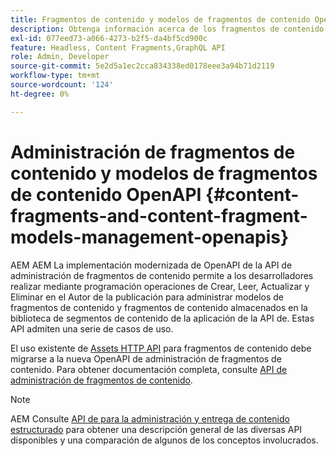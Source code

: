 ```yaml
---
title: Fragmentos de contenido y modelos de fragmentos de contenido OpenAPI
description: Obtenga información acerca de los fragmentos de contenido y los modelos de fragmentos de contenido OpenAPI.
exl-id: 077eed73-a066-4273-b2f5-da4bf5cd900c
feature: Headless, Content Fragments,GraphQL API
role: Admin, Developer
source-git-commit: 5e2d5a1ec2cca834338ed0178eee3a94b71d2119
workflow-type: tm+mt
source-wordcount: '124'
ht-degree: 0%

---
```


# Administración de fragmentos de contenido y modelos de fragmentos de contenido OpenAPI {#content-fragments-and-content-fragment-models-management-openapis}

AEM AEM La implementación modernizada de OpenAPI de la API de administración de fragmentos de contenido permite a los desarrolladores realizar mediante programación operaciones de Crear, Leer, Actualizar y Eliminar en el Autor de la publicación para administrar modelos de fragmentos de contenido y fragmentos de contenido almacenados en la biblioteca de segmentos de contenido de la aplicación de la API de. Estas API admiten una serie de casos de uso.

El uso existente de [Assets HTTP API](https://experienceleague.adobe.com/en/docs/experience-manager-cloud-service/content/assets/admin/mac-api-assets) para fragmentos de contenido debe migrarse a la nueva OpenAPI de administración de fragmentos de contenido. Para obtener documentación completa, consulte [API de administración de fragmentos de contenido](https://developer.adobe.com/experience-cloud/experience-manager-apis/api/stable/sites/).

>[!NOTE]
>
>AEM Consulte [API de para la administración y entrega de contenido estructurado](/help/headless/apis-headless-and-content-fragments.md) para obtener una descripción general de las diversas API disponibles y una comparación de algunos de los conceptos involucrados.